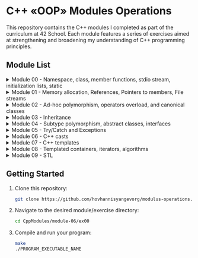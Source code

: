 # C++ «OOP» Modules Operations

This repository contains the C++ modules I completed as part of the curriculum at 42 School. Each module features a series of exercises aimed at strengthening and broadening my understanding of C++ programming principles.


## Module List

<details>
  <summary>Module 00 - Namespace, class, member functions, stdio stream, initialization lists, static</summary>

- [ex00 - String manipulation and command-line argument handling](https://github.com/hovhannisyangevorg/modulus-operations/tree/master/CppModules/module-00/ex00)
- [ex01 - Classes, Object instantiation, Basic I/O, String manipulation](https://github.com/hovhannisyangevorg/modulus-operations/tree/master/CppModules/module-00/ex01)
- [ex02 - File recreation, C++ programming, Object-oriented design](https://github.com/hovhannisyangevorg/modulus-operations/tree/master/CppModules/module-00/ex02)
</details>

<details>
<summary>Module 01 - Memory allocation, References, Pointers to members, File streams</summary>

- [ex00 - Classes, Member Functions, Pointers, Memory Allocation (stack vs. heap), Destructors](https://github.com/hovhannisyangevorg/modulus-operations/tree/master/CppModules/module-01/ex00)
- [ex01 - Arrays of Objects, Memory Allocation (array of objects), Object Initialization](https://github.com/hovhannisyangevorg/modulus-operations/tree/master/CppModules/module-01/ex01)
- [ex02 - Pointers, References, Memory Addresses](https://github.com/hovhannisyangevorg/modulus-operations/tree/master/CppModules/module-01/ex02)
- [ex03 - Composition, Aggregation, Object Relationships, Constructors, Setters](https://github.com/hovhannisyangevorg/modulus-operations/tree/master/CppModules/module-01/ex03)
- [ex04 - File I/O, Content copy to new file, Error Handling](https://github.com/hovhannisyangevorg/modulus-operations/tree/master/CppModules/module-01/ex04)
- [ex05 - Member Functions, Pointers to Member Functions, Enumeration, Logging](https://github.com/hovhannisyangevorg/modulus-operations/tree/master/CppModules/module-01/ex05)
- [ex06 - Switch Statement, Filtering, Logging](https://github.com/hovhannisyangevorg/modulus-operations/tree/master/CppModules/module-01/ex06)
</details>

<details>
<summary>Module 02 - Ad-hoc polymorphism, operators overload, and canonical classes</summary>

- [ex00 - Fixed-point numbers, Orthodox Canonical Form](./CPP02/ex00/)
- [ex01 - Constructors (from int and float), Member Functions (toFloat, toInt), Operator Overloading](https://github.com/hovhannisyangevorg/modulus-operations/tree/master/CppModules/module-02/ex00)
- [ex02 - Operator Overloading (Comparison, Arithmetic, Increment/Decrement), Static Member Functions (min, max)](https://github.com/hovhannisyangevorg/modulus-operations/tree/master/CppModules/module-02/ex01)
- [ex03 - Binary Space Partitioning (BSP), Fixed-point arithmetic, Triangle Point Inclusion Test](https://github.com/hovhannisyangevorg/modulus-operations/tree/master/CppModules/module-02/ex03)

</details>

<details>
<summary>Module 03 - Inheritance</summary>

- [ex00 - Class implementation](./CPP03ex00/)
- [ex01 - Inheritance, Constructors/Destructors Chaining, Overriding Member Functions](https://github.com/hovhannisyangevorg/modulus-operations/tree/master/CppModules/module-03/ex00)
- [ex02 - Inheritance, Constructors/Destructors Chaining, Overriding Member Functions](https://github.com/hovhannisyangevorg/modulus-operations/tree/master/CppModules/module-03/ex01)
- [ex03 - Diamond Problem, Multiple Inheritance, Constructors/Destructors Chaining, Accessing Attributes and Member Functions from Parent Classes](https://github.com/hovhannisyangevorg/modulus-operations/tree/master/CppModules/module-03/ex03)

</details>


<details>
<summary>Module 04 - Subtype polymorphism, abstract classes, interfaces</summary>

- [ex00 - Polymorphism, Inheritance, Virtual Functions](https://github.com/hovhannisyangevorg/modulus-operations/tree/master/CppModules/module-04/ex00)
- [ex01 - Memory Management, Deep Copy](https://github.com/hovhannisyangevorg/modulus-operations/tree/master/CppModules/module-04/ex01)
- [ex02 - Abstract Classes](https://github.com/hovhannisyangevorg/modulus-operations/tree/master/CppModules/module-04/ex02)
- [ex03 - Interfaces / Pure Abstract Classes](https://github.com/hovhannisyangevorg/modulus-operations/tree/master/CppModules/module-04/ex03)

</details>

<details>
<summary>Module 05 - Try/Catch and Exceptions</summary>

- [ex00 - Exception handling, class design](https://github.com/hovhannisyangevorg/modulus-operations/tree/master/CppModules/module-05/ex00)
- [ex01 - Exception handling, class design, member functions](https://github.com/hovhannisyangevorg/modulus-operations/tree/master/CppModules/module-05/ex01)
- [ex02 - Abstract classes, inheritance, polymorphism, execution logic](https://github.com/hovhannisyangevorg/modulus-operations/tree/master/CppModules/module-05/ex02)
- [ex03 - Factory method, class design, string manipulation](https://github.com/hovhannisyangevorg/modulus-operations/tree/master/CppModules/module-05/ex03)

</details>

<details>
<summary>Module 06 - C++ casts</summary>

- [ex00 - type conversion, static_cast](https://github.com/hovhannisyangevorg/modulus-operations/tree/master/CppModules/module-06/ex00)
- [ex01 - reinterpret_cast](https://github.com/hovhannisyangevorg/modulus-operations/tree/master/CppModules/module-06/ex01)
- [ex02 - dynamic_cast](https://github.com/hovhannisyangevorg/modulus-operations/tree/master/CppModules/module-06/ex02)

</details>


<details>
<summary>Module 07 - C++ templates</summary>

- [ex00 - template functions, swap, min, max](https://github.com/hovhannisyangevorg/modulus-operations/tree/master/CppModules/module-07/ex00)
- [ex01 - iterate with template](https://github.com/hovhannisyangevorg/modulus-operations/tree/master/CppModules/module-07/ex01)
- [ex02 - template class](https://github.com/hovhannisyangevorg/modulus-operations/tree/master/CppModules/module-07/ex02)

</details>


<details>
<summary>Module 08 - Templated containers, iterators, algorithms</summary>

- [ex00 - Function templates, container manipulation, exception handling](https://github.com/hovhannisyangevorg/modulus-operations/tree/master/CppModules/module-08/ex00)
- [ex01 - std::max, std::min, std::sort exceptions, iterators](https://github.com/hovhannisyangevorg/modulus-operations/tree/master/CppModules/module-08/ex01)
- [ex02 - Iterators, template specialization](https://github.com/hovhannisyangevorg/modulus-operations/tree/master/CppModules/module-08/ex02)

</details>


<details>
<summary>Module 09 - STL</summary>

- [ex00 - File manipulation, std::map, time parsing](https://github.com/hovhannisyangevorg/modulus-operations/tree/master/CppModules/module-09/ex00)
- [ex01 - Reverse Polish Notation, std::stack, input parsing](https://github.com/hovhannisyangevorg/modulus-operations/tree/master/CppModules/module-09/ex01)
- [ex02 - Merge sort algorithm, std::vector, std::deque, input parsing](https://github.com/hovhannisyangevorg/modulus-operations/tree/master/CppModules/module-09/ex02)

</details>


## Getting Started

1. Clone this repository:

    ```bash
    git clone https://github.com/hovhannisyangevorg/modulus-operations.git
    ```
    
2. Navigate to the desired module/exercise directory:

    ```bash
    cd CppModules/module-06/ex00
    ```
    
3. Compile and run your program:

    ```bash
    make
    ./PROGRAM_EXECUTABLE_NAME
    ```

